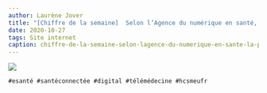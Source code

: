```yaml
---
author: Laurène Jover
title: "[Chiffre de la semaine]  Selon l’Agence du numérique en santé, la première vague du Covid-19 a profité à la télémédecine."
date: 2020-10-27
tags: Site internet
caption: chiffre-de-la-semaine-selon-lagence-du-numerique-en-sante-la-premiere-vague-du-covid-19-a-profite-a-la-telemedecine.webp
---
```


![](/2020-10-27_chiffre-de-la-semaine-selon-lagence-du-numerique-en-sante-la-premiere-vague-du-covid-19-a-profite-a-la-telemedecine/chiffre-de-la-semaine-wordpress-kozea-group-770x578px-2.png)

    #esanté #santéconnectée #digital #télémédecine #hcsmeufr

